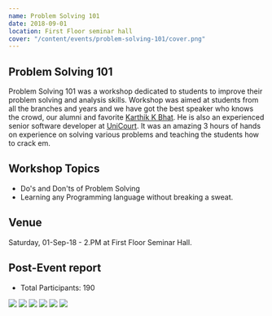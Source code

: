 ```yaml
---
name: Problem Solving 101
date: 2018-09-01
location: First Floor seminar hall
cover: "/content/events/problem-solving-101/cover.png"
---
```


## Problem Solving 101

Problem Solving 101 was a workshop dedicated to students to improve their problem solving and analysis skills. Workshop was aimed at students from all the branches and years and we have got the best speaker who knows the crowd, our alumni and favorite [Karthik K Bhat](https://www.linkedin.com/in/thebuzzycoder). He is also an experienced senior software developer at [UniCourt](https://unicourt.com). It was an amazing 3 hours of hands on experience on solving various problems and teaching the students how to crack em.

## Workshop Topics

- Do's and Don'ts of Problem Solving
- Learning any Programming language without breaking a sweat.

## Venue

Saturday, 01-Sep-18 - 2.PM at First Floor Seminar Hall.

## Post-Event report

- Total Participants: 190

<image src="img4.jpg"/>
<image src="img6.jpg"/>
<image src="img2.jpg"/>
<image src="img5.jpg"/>
<image src="img3.jpg"/>
<image src="img1.jpg"/>
